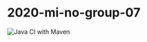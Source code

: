 # 2020-mi-no-group-07

![Java CI with Maven](https://github.com/dds-utn/2020-mi-no-group-07/workflows/Java%20CI%20with%20Maven/badge.svg?branch=master)

